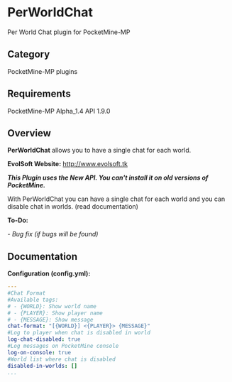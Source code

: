 # PerWorldChat

Per World Chat plugin for PocketMine-MP

## Category

PocketMine-MP plugins

## Requirements

PocketMine-MP Alpha_1.4 API 1.9.0

## Overview

**PerWorldChat** allows you to have a single chat for each world.

**EvolSoft Website:** http://www.evolsoft.tk

***This Plugin uses the New API. You can't install it on old versions of PocketMine.***

With PerWorldChat you can have a single chat for each world and you can disable chat in worlds. (read documentation)

**To-Do:**

*- Bug fix (if bugs will be found)*

## Documentation 

**Configuration (config.yml):**
```yaml
---
#Chat Format
#Available tags:
# - {WORLD}: Show world name
# - {PLAYER}: Show player name
# - {MESSAGE}: Show message
chat-format: "[{WORLD}] <{PLAYER}> {MESSAGE}"
#Log to player when chat is disabled in world
log-chat-disabled: true
#Log messages on PocketMine console
log-on-console: true
#World list where chat is disabled
disabled-in-worlds: []
...
```


